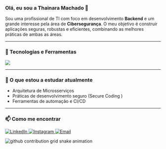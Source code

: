 ### Olá, eu sou a Thainara Machado 👋

<p align="left"> 
  Sou uma profissional de TI com foco em desenvolvimento <strong>Backend</strong> e um grande interesse pela área de <strong>Cibersegurança</strong>. O meu objetivo é construir aplicações seguras, robustas e eficientes, combinando as melhores práticas de ambas as áreas.
</p>

---

### 🚀 Tecnologias e Ferramentas

<p align="left">
  <a href="https://skillicons.dev">
    <img src="https://skillicons.dev/icons?i=python,django,postgres,docker,git,linux" />
  </a>
</p>

---

### 🌱 O que estou a estudar atualmente

- Arquitetura de Microsserviços
- Práticas de desenvolvimento seguro (Secure Coding )
- Ferramentas de automação e CI/CD

---

### 📫 Como me encontrar

<p align="left">
  <a href="https://www.linkedin.com/in/thainara-machado-b139541a6//" target="_blank">
    <img src="https://img.shields.io/badge/LinkedIn-0077B5?style=for-the-badge&logo=linkedin&logoColor=white" alt="LinkedIn"/>
  </a>
  <a href="https://instagram.com/thaahmachad/" target="_blank">
    <img src="https://img.shields.io/badge/Instagram-E4405F?style=for-the-badge&logo=instagram&logoColor=white" alt="Instagram"/>
  </a>
  <a href="mailto:dev.thainara@gmail.com" target="_blank">
    <img src="https://img.shields.io/badge/Email-D14836?style=for-the-badge&logo=gmail&logoColor=white" alt="Email"/>
  </a>
</p>

<picture> <source media="(prefers-color-scheme: dark)" srcset="https://raw.githubusercontent.com/thainaramachado/thainaramachado/output/github-contribution-grid-snake-dark.svg"> <source media="(prefers-color-scheme: light)" srcset="https://raw.githubusercontent.com/thainaramachado/thainaramachado/output/github-contribution-grid-snake.svg"> <img alt="github contribution grid snake animation" src="https://raw.githubusercontent.com/thainaramachado/thainaramachado/output/github-contribution-grid-snake.svg"> 
</picture>
